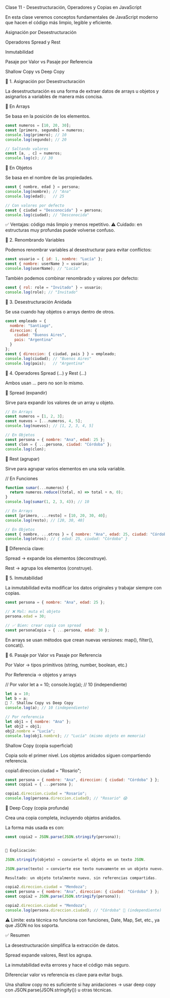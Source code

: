 Clase 11 - Desestructuración, Operadores y Copias en JavaScript

En esta clase veremos conceptos fundamentales de JavaScript moderno que hacen el código más limpio, legible y eficiente.

Asignación por Desestructuración

Operadores Spread y Rest

Inmutabilidad

Pasaje por Valor vs Pasaje por Referencia

Shallow Copy vs Deep Copy

📌 1. Asignación por Desestructuración

La desestructuración es una forma de extraer datos de arrays u objetos y asignarlos a variables de manera más concisa.

🔹 En Arrays

Se basa en la posición de los elementos.

```js
const numeros = [10, 20, 30];
const [primero, segundo] = numeros;
console.log(primero); // 10
console.log(segundo); // 20

// Saltando valores
const [a, , c] = numeros;
console.log(c); // 30
```

🔹 En Objetos

Se basa en el nombre de las propiedades.


```js
const { nombre, edad } = persona;
console.log(nombre); // "Ana"
console.log(edad);   // 25
```

```js
// Con valores por defecto
const { ciudad = "Desconocida" } = persona;
console.log(ciudad); // "Desconocida"
```


✅ Ventajas: código más limpio y menos repetitivo.
⚠️ Cuidado: en estructuras muy profundas puede volverse confuso.

📌 2. Renombrando Variables

Podemos renombrar variables al desestructurar para evitar conflictos:

```js
const usuario = { id: 1, nombre: "Lucía" };
const { nombre: userName } = usuario;
console.log(userName); // "Lucía"
```


También podemos combinar renombrado y valores por defecto:

```js
const { rol: role = "Invitado" } = usuario;
console.log(role); // "Invitado"
```

📌 3. Desestructuración Anidada

Se usa cuando hay objetos o arrays dentro de otros.

```js
const empleado = {
  nombre: "Santiago",
  direccion: {
    ciudad: "Buenos Aires",
    pais: "Argentina"
  }
};
const { direccion: { ciudad, pais } } = empleado;
console.log(ciudad); // "Buenos Aires"
console.log(pais);   // "Argentina"
```

📌 4. Operadores Spread (...) y Rest (...)

Ambos usan ... pero no son lo mismo.

🔹 Spread (expandir)

Sirve para expandir los valores de un array u objeto.

```js
// En Arrays
const numeros = [1, 2, 3];
const nuevos = [...numeros, 4, 5];
console.log(nuevos); // [1, 2, 3, 4, 5]

// En Objetos
const persona = { nombre: "Ana", edad: 25 };
const clon = { ...persona, ciudad: "Córdoba" };
console.log(clon);
```

🔹 Rest (agrupar)

Sirve para agrupar varios elementos en una sola variable.

// En Funciones
```js
function sumar(...numeros) {
  return numeros.reduce((total, n) => total + n, 0);
}
console.log(sumar(1, 2, 3, 4)); // 10

// En Arrays
const [primero, ...resto] = [10, 20, 30, 40];
console.log(resto); // [20, 30, 40]

// En Objetos
const { nombre, ...otros } = { nombre: "Ana", edad: 25, ciudad: "Córdoba" };
console.log(otros); // { edad: 25, ciudad: "Córdoba" }
```

📌 Diferencia clave:

Spread → expande los elementos (deconstruye).

Rest → agrupa los elementos (construye).

📌 5. Inmutabilidad

La inmutabilidad evita modificar los datos originales y trabajar siempre con copias.

```js
const persona = { nombre: "Ana", edad: 25 };

// ❌ Mal: muta el objeto
persona.edad = 30;

// ✅ Bien: crear copia con spread
const personaCopia = { ...persona, edad: 30 };
```


En arrays se usan métodos que crean nuevas versiones: map(), filter(), concat().

📌 6. Pasaje por Valor vs Pasaje por Referencia

Por Valor → tipos primitivos (string, number, boolean, etc.)

Por Referencia → objetos y arrays

// Por valor
let a = 10;
console.log(a); // 10 (independiente)
```js
let a = 10;
let b = a;
📌 7. Shallow Copy vs Deep Copy
console.log(a); // 10 (independiente)

// Por referencia
let obj1 = { nombre: "Ana" };
let obj2 = obj1;
obj2.nombre = "Lucía";
console.log(obj1.nombre); // "Lucía" (mismo objeto en memoria)
```
 Shallow Copy (copia superficial)

Copia solo el primer nivel. Los objetos anidados siguen compartiendo referencia.

copia1.direccion.ciudad = "Rosario";
```js
const persona = { nombre: "Ana", direccion: { ciudad: "Córdoba" } };
const copia1 = { ...persona };

copia1.direccion.ciudad = "Rosario";
console.log(persona.direccion.ciudad); // "Rosario" 😱
```

🔹 Deep Copy (copia profunda)

Crea una copia completa, incluyendo objetos anidados.

La forma más usada es con:

```js
const copia2 = JSON.parse(JSON.stringify(persona));


📖 Explicación:

JSON.stringify(objeto) → convierte el objeto en un texto JSON.

JSON.parse(texto) → convierte ese texto nuevamente en un objeto nuevo.

Resultado: un objeto totalmente nuevo, sin referencias compartidas.

copia2.direccion.ciudad = "Mendoza";
const persona = { nombre: "Ana", direccion: { ciudad: "Córdoba" } };
const copia2 = JSON.parse(JSON.stringify(persona));

copia2.direccion.ciudad = "Mendoza";
console.log(persona.direccion.ciudad); // "Córdoba" 🎉 (independiente)
```


⚠️ Limite: esta técnica no funciona con funciones, Date, Map, Set, etc., ya que JSON no los soporta.

✅ Resumen

La desestructuración simplifica la extracción de datos.

Spread expande valores, Rest los agrupa.

La inmutabilidad evita errores y hace el código más seguro.

Diferenciar valor vs referencia es clave para evitar bugs.

Una shallow copy no es suficiente si hay anidaciones → usar deep copy con JSON.parse(JSON.stringify()) u otras técnicas.